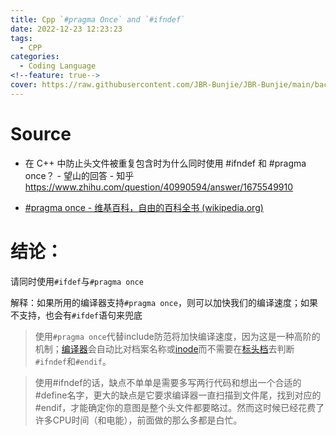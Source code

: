 ```yaml
---
title: Cpp `#pragma Once` and `#ifndef`
date: 2022-12-23 12:23:23
tags:
  - CPP
categories:
  - Coding Language
<!--feature: true-->
cover: https://raw.githubusercontent.com/JBR-Bunjie/JBR-Bunjie/main/back.jpg
---
```


# Source

- 在 C++ 中防止头文件被重复包含时为什么同时使用 #ifndef 和 #pragma once？ - 望山的回答 - 知乎 https://www.zhihu.com/question/40990594/answer/1675549910

- [#pragma once - 维基百科，自由的百科全书 (wikipedia.org)](https://zh.m.wikipedia.org/zh-hans/Pragma_once)

# 结论：

请同时使用`#ifdef`与`#pragma once`

解释：如果所用的编译器支持`#pragma once`，则可以加快我们的编译速度；如果不支持，也会有`#ifdef`语句来兜底

>使用`#pragma once`代替include防范将加快编译速度，因为这是一种高阶的机制；[编译器](https://zh.m.wikipedia.org/wiki/編譯器)会自动比对档案名称或[inode](https://zh.m.wikipedia.org/wiki/Inode)而不需要在[标头档](https://zh.m.wikipedia.org/wiki/標頭檔)去判断`#ifndef`和`#endif`。

> 使用#ifndef的话，缺点不单单是需要多写两行代码和想出一个合适的#define名字，更大的缺点是它要求编译器一直扫描到文件尾，找到对应的#endif，才能确定你的意图是整个头文件都要略过。然而这时候已经花费了许多CPU时间（和电能），前面做的那么多都是白忙。